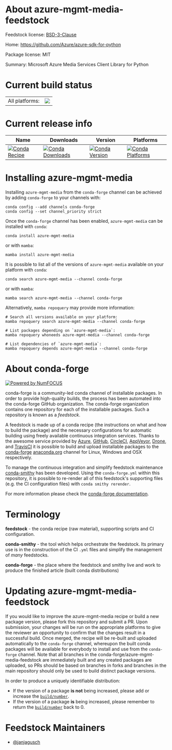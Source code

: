 About azure-mgmt-media-feedstock
================================

Feedstock license: [BSD-3-Clause](https://github.com/conda-forge/azure-mgmt-media-feedstock/blob/main/LICENSE.txt)

Home: https://github.com/Azure/azure-sdk-for-python

Package license: MIT

Summary: Microsoft Azure Media Services Client Library for Python

Current build status
====================


<table><tr><td>All platforms:</td>
    <td>
      <a href="https://dev.azure.com/conda-forge/feedstock-builds/_build/latest?definitionId=25635&branchName=main">
        <img src="https://dev.azure.com/conda-forge/feedstock-builds/_apis/build/status/azure-mgmt-media-feedstock?branchName=main">
      </a>
    </td>
  </tr>
</table>

Current release info
====================

| Name | Downloads | Version | Platforms |
| --- | --- | --- | --- |
| [![Conda Recipe](https://img.shields.io/badge/recipe-azure--mgmt--media-green.svg)](https://anaconda.org/conda-forge/azure-mgmt-media) | [![Conda Downloads](https://img.shields.io/conda/dn/conda-forge/azure-mgmt-media.svg)](https://anaconda.org/conda-forge/azure-mgmt-media) | [![Conda Version](https://img.shields.io/conda/vn/conda-forge/azure-mgmt-media.svg)](https://anaconda.org/conda-forge/azure-mgmt-media) | [![Conda Platforms](https://img.shields.io/conda/pn/conda-forge/azure-mgmt-media.svg)](https://anaconda.org/conda-forge/azure-mgmt-media) |

Installing azure-mgmt-media
===========================

Installing `azure-mgmt-media` from the `conda-forge` channel can be achieved by adding `conda-forge` to your channels with:

```
conda config --add channels conda-forge
conda config --set channel_priority strict
```

Once the `conda-forge` channel has been enabled, `azure-mgmt-media` can be installed with `conda`:

```
conda install azure-mgmt-media
```

or with `mamba`:

```
mamba install azure-mgmt-media
```

It is possible to list all of the versions of `azure-mgmt-media` available on your platform with `conda`:

```
conda search azure-mgmt-media --channel conda-forge
```

or with `mamba`:

```
mamba search azure-mgmt-media --channel conda-forge
```

Alternatively, `mamba repoquery` may provide more information:

```
# Search all versions available on your platform:
mamba repoquery search azure-mgmt-media --channel conda-forge

# List packages depending on `azure-mgmt-media`:
mamba repoquery whoneeds azure-mgmt-media --channel conda-forge

# List dependencies of `azure-mgmt-media`:
mamba repoquery depends azure-mgmt-media --channel conda-forge
```


About conda-forge
=================

[![Powered by
NumFOCUS](https://img.shields.io/badge/powered%20by-NumFOCUS-orange.svg?style=flat&colorA=E1523D&colorB=007D8A)](https://numfocus.org)

conda-forge is a community-led conda channel of installable packages.
In order to provide high-quality builds, the process has been automated into the
conda-forge GitHub organization. The conda-forge organization contains one repository
for each of the installable packages. Such a repository is known as a *feedstock*.

A feedstock is made up of a conda recipe (the instructions on what and how to build
the package) and the necessary configurations for automatic building using freely
available continuous integration services. Thanks to the awesome service provided by
[Azure](https://azure.microsoft.com/en-us/services/devops/), [GitHub](https://github.com/),
[CircleCI](https://circleci.com/), [AppVeyor](https://www.appveyor.com/),
[Drone](https://cloud.drone.io/welcome), and [TravisCI](https://travis-ci.com/)
it is possible to build and upload installable packages to the
[conda-forge](https://anaconda.org/conda-forge) [anaconda.org](https://anaconda.org/)
channel for Linux, Windows and OSX respectively.

To manage the continuous integration and simplify feedstock maintenance
[conda-smithy](https://github.com/conda-forge/conda-smithy) has been developed.
Using the ``conda-forge.yml`` within this repository, it is possible to re-render all of
this feedstock's supporting files (e.g. the CI configuration files) with ``conda smithy rerender``.

For more information please check the [conda-forge documentation](https://conda-forge.org/docs/).

Terminology
===========

**feedstock** - the conda recipe (raw material), supporting scripts and CI configuration.

**conda-smithy** - the tool which helps orchestrate the feedstock.
                   Its primary use is in the construction of the CI ``.yml`` files
                   and simplify the management of *many* feedstocks.

**conda-forge** - the place where the feedstock and smithy live and work to
                  produce the finished article (built conda distributions)


Updating azure-mgmt-media-feedstock
===================================

If you would like to improve the azure-mgmt-media recipe or build a new
package version, please fork this repository and submit a PR. Upon submission,
your changes will be run on the appropriate platforms to give the reviewer an
opportunity to confirm that the changes result in a successful build. Once
merged, the recipe will be re-built and uploaded automatically to the
`conda-forge` channel, whereupon the built conda packages will be available for
everybody to install and use from the `conda-forge` channel.
Note that all branches in the conda-forge/azure-mgmt-media-feedstock are
immediately built and any created packages are uploaded, so PRs should be based
on branches in forks and branches in the main repository should only be used to
build distinct package versions.

In order to produce a uniquely identifiable distribution:
 * If the version of a package **is not** being increased, please add or increase
   the [``build/number``](https://docs.conda.io/projects/conda-build/en/latest/resources/define-metadata.html#build-number-and-string).
 * If the version of a package **is** being increased, please remember to return
   the [``build/number``](https://docs.conda.io/projects/conda-build/en/latest/resources/define-metadata.html#build-number-and-string)
   back to 0.

Feedstock Maintainers
=====================

* [@janjagusch](https://github.com/janjagusch/)

